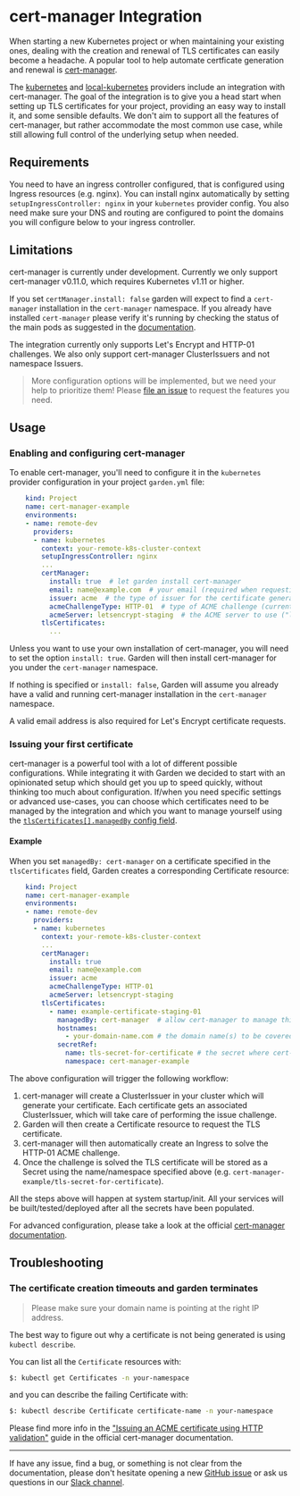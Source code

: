 # cert-manager Integration

When starting a new Kubernetes project or when maintaining your existing ones, dealing with the creation and renewal of TLS certificates can easily become a headache. A popular tool to help automate certficate generation and renewal is [cert-manager](https://github.com/jetstack/cert-manager).

The [kubernetes](./remote-kubernetes.md) and [local-kubernetes](./local-kubernetes.md) providers include an integration with cert-manager. The goal of the integration is to give you a head start when setting up TLS certificates for your project, providing an easy way to install it, and some sensible defaults.
We don't aim to support all the features of cert-manager, but rather accommodate the most common use case, while still allowing full control of the underlying setup when needed.

## Requirements

You need to have an ingress controller configured, that is configured using Ingress resources (e.g. nginx). You can install nginx automatically by setting `setupIngressController: nginx` in your `kubernetes` provider config.
You also need make sure your DNS and routing are configured to point the domains you will configure below to your ingress controller.

## Limitations

cert-manager is currently under development. Currently we only support cert-manager v0.11.0, which requires Kubernetes v1.11 or higher.

If you set `certManager.install: false` garden will expect to find a `cert-manager` installation in the `cert-manager` namespace.
If you already have installed `cert-manager` please verify it's running by checking the status of the main pods as suggested in the [documentation](https://docs.cert-manager.io/en/latest/getting-started/install/kubernetes.html#verifying-the-installation).

The integration currently only supports Let's Encrypt and HTTP-01 challenges. We also only support cert-manager ClusterIssuers and not namespace Issuers.

> More configuration options will be implemented, but we need your help to prioritize them! Please [file an issue](https://github.com/garden-io/garden/issues) to request the features you need.

## Usage

### Enabling and configuring cert-manager

To enable cert-manager, you'll need to configure it in the `kubernetes` provider configuration in your project `garden.yml` file:

```yaml
    kind: Project
    name: cert-manager-example
    environments:
    - name: remote-dev
      providers:
      - name: kubernetes
        context: your-remote-k8s-cluster-context
        setupIngressController: nginx
        ...
        certManager:
          install: true  # let garden install cert-manager
          email: name@example.com  # your email (required when requesting Let's Encrypt certificates)
          issuer: acme  # the type of issuer for the certificate generation (currently only Let's Encrypt ACME is supported)
          acmeChallengeType: HTTP-01  # type of ACME challenge (currently only "HTTP-01" is supported)
          acmeServer: letsencrypt-staging  # the ACME server to use ("letsencrypt-staging" or "letsencrypt-prod")
        tlsCertificates:
          ...
```

Unless you want to use your own installation of cert-manager, you will need to set the option `install: true`. Garden will then install cert-manager for you under the `cert-manager` namespace.

If nothing is specified or `install: false`, Garden will assume you already have a valid and running cert-manager installation in the `cert-manager` namespace.

A valid email address is also required for Let's Encrypt certificate requests.

### Issuing your first certificate

cert-manager is a powerful tool with a lot of different possible configurations. While integrating it with Garden we decided to start with an opinionated setup which should get you up to speed quickly, without thinking too much about configuration.
If/when you need specific settings or advanced use-cases, you can choose which certificates need to be managed by the integration and which you want to manage yourself using the [`tlsCertificates[].managedBy` config field](../reference/providers/kubernetes.md#providerstlscertificatesmanagedby).

#### Example

When you set `managedBy: cert-manager` on a certificate specified in the `tlsCertificates` field, Garden creates a corresponding Certificate resource:

```yaml
    kind: Project
    name: cert-manager-example
    environments:
    - name: remote-dev
      providers:
      - name: kubernetes
        context: your-remote-k8s-cluster-context
        ...
        certManager:
          install: true
          email: name@example.com
          issuer: acme
          acmeChallengeType: HTTP-01
          acmeServer: letsencrypt-staging
        tlsCertificates:
          - name: example-certificate-staging-01
            managedBy: cert-manager  # allow cert-manager to manage this certificate
            hostnames:
              - your-domain-name.com # the domain name(s) to be covered by the certificate
            secretRef:
              name: tls-secret-for-certificate # the secret where cert-manager will store the TLS certificate once it's generated
              namespace: cert-manager-example
```

The above configuration will trigger the following workflow:

1. cert-manager will create a ClusterIssuer in your cluster which will generate your certificate. Each certificate gets an associated ClusterIssuer, which will take care of performing the issue challenge.
2. Garden will then create a Certificate resource to request the TLS certificate.
3. cert-manager will then automatically create an Ingress to solve the HTTP-01 ACME challenge.
4. Once the challenge is solved the TLS certificate will be stored as a Secret using the name/namespace specified above (e.g. `cert-manager-example/tls-secret-for-certificate`).

All the steps above will happen at system startup/init. All your services will be built/tested/deployed after all the secrets have been populated.

For advanced configuration, please take a look at the official [cert-manager documentation](https://docs.cert-manager.io/en/latest/tasks/index.html).

## Troubleshooting

### The certificate creation timeouts and garden terminates

> Please make sure your domain name is pointing at the right IP address.

The best way to figure out why a certificate is not being generated is using `kubectl describe`.

You can list all the `Certificate` resources with:

```sh
$: kubectl get Certificates -n your-namespace
```

and you can describe the failing Certificate with:

```sh
$: kubectl describe Certificate certificate-name -n your-namespace
```

Please find more info in the ["Issuing an ACME certificate using HTTP validation"](https://docs.cert-manager.io/en/release-0.11/tutorials/acme/http-validation.html#issuing-an-acme-certificate-using-http-validation) guide in the official cert-manager documentation.

---
If have any issue, find a bug, or something is not clear from the documentation, please don't hesitate opening a new [GitHub issue](https://github.com/garden-io/garden/issues/new?template=BUG_REPORT.md) or ask us questions in our [Slack channel](https://chat.garden.io/).
